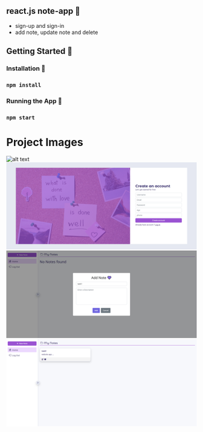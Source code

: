 ## react.js note-app 🌟

- sign-up and sign-in 
- add note, update note and delete

## Getting Started 🚀

### Installation 🔧

### `npm install`

### Running the App 🏃

### `npm start`

# Project Images

![alt text](https://github.com/aliahmed200/note-app/my-new-branch/dist/Assets/screencapture-localhost-3001-login-2024-05-07-12_40_52.png?raw=true)
![alt text](https://github.com/aliahmed200/note-app/blob/my-new-branch/dist/Assets/screencapture-localhost-3001-signup-2024-05-07-12_41_10.png?raw=true)
![alt text](https://github.com/aliahmed200/note-app/blob/my-new-branch/dist/Assets/screencapture-localhost-3001-2024-05-07-12_41_52.png?raw=true)
![alt text](https://github.com/aliahmed200/note-app/blob/my-new-branch/dist/Assets/screencapture-localhost-3001-2024-05-07-12_42_40.png?raw=true)

